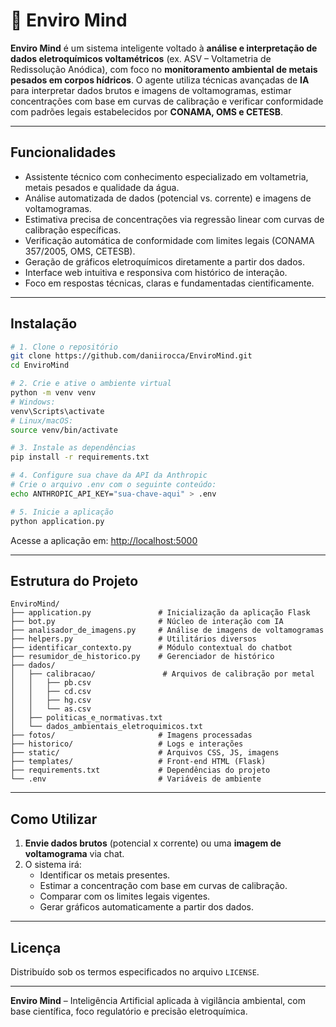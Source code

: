 # 🌱 Enviro Mind

**Enviro Mind** é um sistema inteligente voltado à **análise e interpretação de dados eletroquímicos voltamétricos** (ex. ASV – Voltametria de Redissolução Anódica), com foco no **monitoramento ambiental de metais pesados em corpos hídricos**. O agente utiliza técnicas avançadas de **IA** para interpretar dados brutos e imagens de voltamogramas, estimar concentrações com base em curvas de calibração e verificar conformidade com padrões legais estabelecidos por **CONAMA, OMS e CETESB**.

---

## Funcionalidades

- Assistente técnico com conhecimento especializado em voltametria, metais pesados e qualidade da água.
- Análise automatizada de dados (potencial vs. corrente) e imagens de voltamogramas.
- Estimativa precisa de concentrações via regressão linear com curvas de calibração específicas.
- Verificação automática de conformidade com limites legais (CONAMA 357/2005, OMS, CETESB).
- Geração de gráficos eletroquímicos diretamente a partir dos dados.
- Interface web intuitiva e responsiva com histórico de interação.
- Foco em respostas técnicas, claras e fundamentadas cientificamente.

---

## Instalação

```bash
# 1. Clone o repositório
git clone https://github.com/daniirocca/EnviroMind.git
cd EnviroMind

# 2. Crie e ative o ambiente virtual
python -m venv venv
# Windows:
venv\Scripts\activate
# Linux/macOS:
source venv/bin/activate

# 3. Instale as dependências
pip install -r requirements.txt

# 4. Configure sua chave da API da Anthropic
# Crie o arquivo .env com o seguinte conteúdo:
echo ANTHROPIC_API_KEY="sua-chave-aqui" > .env

# 5. Inicie a aplicação
python application.py
```

Acesse a aplicação em: [http://localhost:5000](http://localhost:5000)

---

## Estrutura do Projeto

```
EnviroMind/
├── application.py               # Inicialização da aplicação Flask
├── bot.py                       # Núcleo de interação com IA
├── analisador_de_imagens.py     # Análise de imagens de voltamogramas
├── helpers.py                   # Utilitários diversos
├── identificar_contexto.py      # Módulo contextual do chatbot
├── resumidor_de_historico.py    # Gerenciador de histórico
├── dados/
│   ├── calibracao/               # Arquivos de calibração por metal
│   │   ├── pb.csv
│   │   ├── cd.csv
│   │   ├── hg.csv
│   │   └── as.csv
│   ├── politicas_e_normativas.txt
│   └── dados_ambientais_eletroquimicos.txt
├── fotos/                       # Imagens processadas
├── historico/                   # Logs e interações
├── static/                      # Arquivos CSS, JS, imagens
├── templates/                   # Front-end HTML (Flask)
├── requirements.txt             # Dependências do projeto
└── .env                         # Variáveis de ambiente
```

---

## Como Utilizar

1. **Envie dados brutos** (potencial x corrente) ou uma **imagem de voltamograma** via chat.
2. O sistema irá:
   - Identificar os metais presentes.
   - Estimar a concentração com base em curvas de calibração.
   - Comparar com os limites legais vigentes.
   - Gerar gráficos automaticamente a partir dos dados.

---

## Licença

Distribuído sob os termos especificados no arquivo `LICENSE`.

---

**Enviro Mind** – Inteligência Artificial aplicada à vigilância ambiental, com base científica, foco regulatório e precisão eletroquímica.
